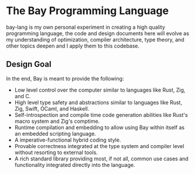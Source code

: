 # The Bay Programming Language

bay-lang is my own personal experiment in creating a high quality programming language, the code and design documents here will evolve as my understanding of optimization, compiler architecture, type theory, and other topics deepen and I apply them to this codebase.

## Design Goal

In the end, Bay is meant to provide the following:
- Low level control over the computer similar to languages like Rust, Zig, and C.
- High level type safety and abstractions similar to languages like Rust, Zig, Swift, OCaml, and Haskell.
- Self-introspection and compile time code generation abilities like Rust's macro system and Zig's comptime.
- Runtime compilation and embedding to allow using Bay within itself as an embedded scripting language.
- A imperative-functional hybrid coding style.
- Provable correctness integrated at the type system and compiler level without resorting to external tools.
- A rich standard library providing most, if not all, common use cases and functionality integrated directly into the language.
